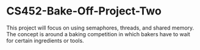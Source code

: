 # CS452-Bake-Off-Project-Two
This project will focus on using semaphores, threads, and shared memory. The concept is around a baking competition in which bakers have to wait for certain ingredients or tools.   
